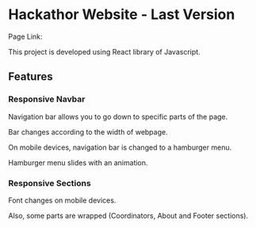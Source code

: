 # Hackathor Website - Last Version
Page Link: 

This project is developed using React library of Javascript.

## Features

### Responsive Navbar

Navigation bar allows you to go down to specific parts of the page.

Bar changes according to the width of webpage.

On mobile devices, navigation bar is changed to a hamburger menu.

Hamburger menu slides with an animation.

### Responsive Sections

Font changes on mobile devices.

Also, some parts are wrapped (Coordinators, About and Footer sections).
